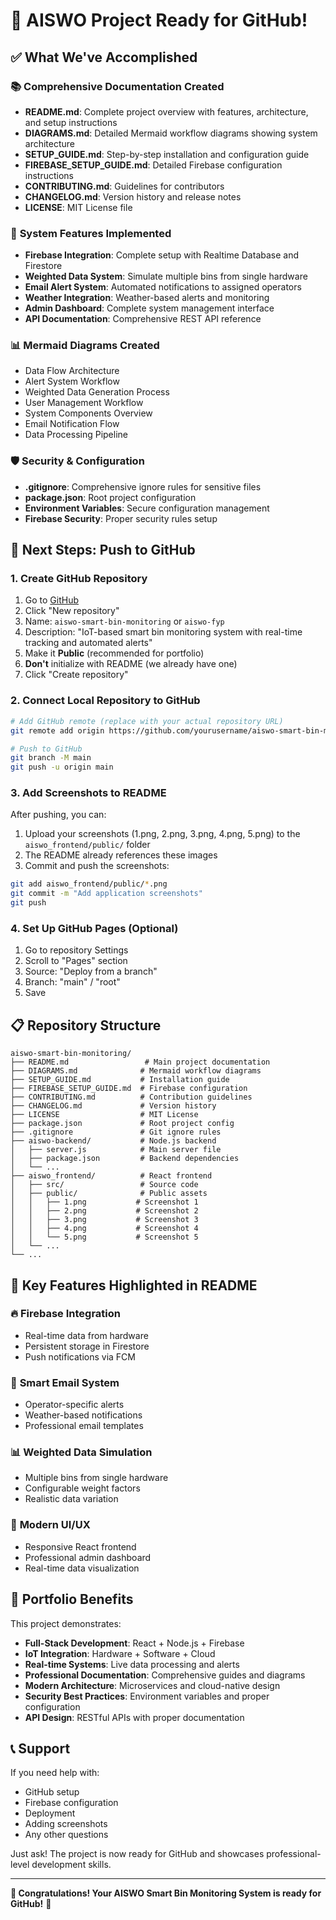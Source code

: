 # 🎉 AISWO Project Ready for GitHub!

## ✅ What We've Accomplished

### 📚 **Comprehensive Documentation Created**
- **README.md**: Complete project overview with features, architecture, and setup instructions
- **DIAGRAMS.md**: Detailed Mermaid workflow diagrams showing system architecture
- **SETUP_GUIDE.md**: Step-by-step installation and configuration guide
- **FIREBASE_SETUP_GUIDE.md**: Detailed Firebase configuration instructions
- **CONTRIBUTING.md**: Guidelines for contributors
- **CHANGELOG.md**: Version history and release notes
- **LICENSE**: MIT License file

### 🔧 **System Features Implemented**
- **Firebase Integration**: Complete setup with Realtime Database and Firestore
- **Weighted Data System**: Simulate multiple bins from single hardware
- **Email Alert System**: Automated notifications to assigned operators
- **Weather Integration**: Weather-based alerts and monitoring
- **Admin Dashboard**: Complete system management interface
- **API Documentation**: Comprehensive REST API reference

### 📊 **Mermaid Diagrams Created**
- Data Flow Architecture
- Alert System Workflow
- Weighted Data Generation Process
- User Management Workflow
- System Components Overview
- Email Notification Flow
- Data Processing Pipeline

### 🛡️ **Security & Configuration**
- **.gitignore**: Comprehensive ignore rules for sensitive files
- **package.json**: Root project configuration
- **Environment Variables**: Secure configuration management
- **Firebase Security**: Proper security rules setup

## 🚀 Next Steps: Push to GitHub

### 1. Create GitHub Repository
1. Go to [GitHub](https://github.com)
2. Click "New repository"
3. Name: `aiswo-smart-bin-monitoring` or `aiswo-fyp`
4. Description: "IoT-based smart bin monitoring system with real-time tracking and automated alerts"
5. Make it **Public** (recommended for portfolio)
6. **Don't** initialize with README (we already have one)
7. Click "Create repository"

### 2. Connect Local Repository to GitHub
```bash
# Add GitHub remote (replace with your actual repository URL)
git remote add origin https://github.com/yourusername/aiswo-smart-bin-monitoring.git

# Push to GitHub
git branch -M main
git push -u origin main
```

### 3. Add Screenshots to README
After pushing, you can:
1. Upload your screenshots (1.png, 2.png, 3.png, 4.png, 5.png) to the `aiswo_frontend/public/` folder
2. The README already references these images
3. Commit and push the screenshots:
```bash
git add aiswo_frontend/public/*.png
git commit -m "Add application screenshots"
git push
```

### 4. Set Up GitHub Pages (Optional)
1. Go to repository Settings
2. Scroll to "Pages" section
3. Source: "Deploy from a branch"
4. Branch: "main" / "root"
5. Save

## 📋 Repository Structure
```
aiswo-smart-bin-monitoring/
├── README.md                 # Main project documentation
├── DIAGRAMS.md              # Mermaid workflow diagrams
├── SETUP_GUIDE.md           # Installation guide
├── FIREBASE_SETUP_GUIDE.md  # Firebase configuration
├── CONTRIBUTING.md          # Contribution guidelines
├── CHANGELOG.md             # Version history
├── LICENSE                  # MIT License
├── package.json             # Root project config
├── .gitignore               # Git ignore rules
├── aiswo-backend/           # Node.js backend
│   ├── server.js            # Main server file
│   ├── package.json         # Backend dependencies
│   └── ...
├── aiswo_frontend/          # React frontend
│   ├── src/                 # Source code
│   ├── public/              # Public assets
│   │   ├── 1.png           # Screenshot 1
│   │   ├── 2.png           # Screenshot 2
│   │   ├── 3.png           # Screenshot 3
│   │   ├── 4.png           # Screenshot 4
│   │   └── 5.png           # Screenshot 5
│   └── ...
└── ...
```

## 🎯 Key Features Highlighted in README

### 🔥 **Firebase Integration**
- Real-time data from hardware
- Persistent storage in Firestore
- Push notifications via FCM

### 📧 **Smart Email System**
- Operator-specific alerts
- Weather-based notifications
- Professional email templates

### 📊 **Weighted Data Simulation**
- Multiple bins from single hardware
- Configurable weight factors
- Realistic data variation

### 🎨 **Modern UI/UX**
- Responsive React frontend
- Professional admin dashboard
- Real-time data visualization

## 🌟 Portfolio Benefits

This project demonstrates:
- **Full-Stack Development**: React + Node.js + Firebase
- **IoT Integration**: Hardware + Software + Cloud
- **Real-time Systems**: Live data processing and alerts
- **Professional Documentation**: Comprehensive guides and diagrams
- **Modern Architecture**: Microservices and cloud-native design
- **Security Best Practices**: Environment variables and proper configuration
- **API Design**: RESTful APIs with proper documentation

## 📞 Support

If you need help with:
- GitHub setup
- Firebase configuration
- Deployment
- Adding screenshots
- Any other questions

Just ask! The project is now ready for GitHub and showcases professional-level development skills.

---

**🎉 Congratulations! Your AISWO Smart Bin Monitoring System is ready for GitHub!** 🚀
